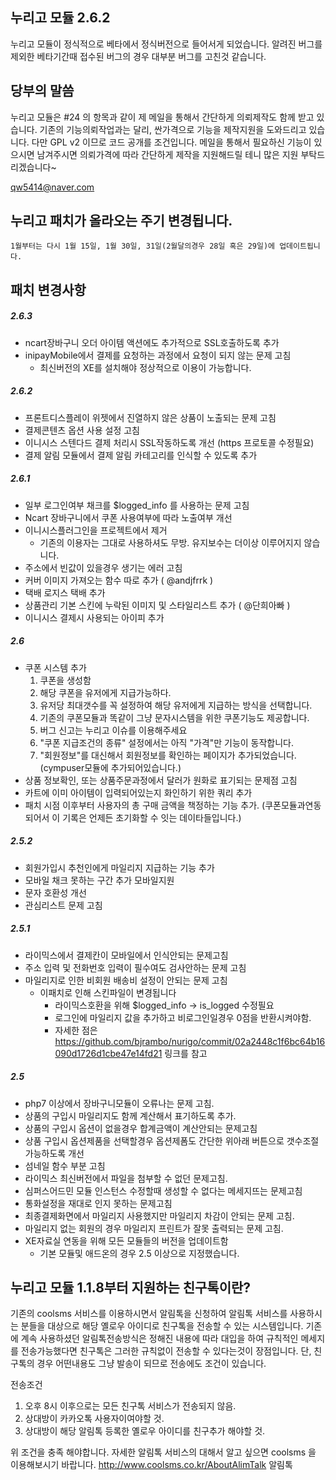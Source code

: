 ## 누리고 모듈 2.6.2

누리고 모듈이 정식적으로 베타에서 정식버전으로 들어서게 되었습니다.
알려진 버그를 제외한 베타기간때 접수된 버그의 경우 대부분 버그를 고친것 같습니다.

## 당부의 말씀
누리고 모듈은 #24 의 항목과 같이 제 메일을 통해서 간단하게 의뢰제작도 함께 받고 있습니다. 기존의 기능의뢰작업과는 달리, 싼가격으로 기능을 제작지원을 도와드리고 있습니다. 다만 GPL v2 이므로 코드 공개를 조건입니다. 메일을 통해서 필요하신 기능이 있으시면 남겨주시면 의뢰가격에 따라 간단하게 제작을 지원해드릴 테니 많은 지원 부탁드리겠습니다~

qw5414@naver.com

## 누리고 패치가 올라오는 주기 변경됩니다.
```
1월부터는 다시 1월 15일, 1월 30일, 31일(2월달의경우 28일 혹은 29일)에 업데이트됩니다.
```

## 패치 변경사항

##### 2.6.3
* ncart장바구니 오더 아이템 액션에도 추가적으로 SSL호출하도록 추가
* inipayMobile에서 결제를 요청하는 과정에서 요청이 되지 않는 문제 고침
	* 최신버전의 XE를 설치해야 정상적으로 이용이 가능합니다.


##### 2.6.2
* 프론트디스플레이 위젯에서 진열하지 않은 상품이 노출되는 문제 고침
* 결제콘텐츠 옵션 사용 설정 고침
* 이니시스 스텐다드 결제 처리시 SSL작동하도록 개선 (https 프로토콜 수정필요)
* 결제 알림 모듈에서 결제 알림 카테고리를 인식할 수 있도록 추가

##### 2.6.1
* 일부 로그인여부 채크를 $logged_info 를 사용하는 문제 고침
* Ncart 장바구니에서 쿠폰 사용여부에 따라 노출여부 개선
* 이니시스플러그인을 프로젝트에서 제거
	* 기존의 이용자는 그대로 사용하셔도 무방. 유지보수는 더이상 이루어지지 않습니다.
* 주소에서 빈값이 있을경우 생기는 에러 고침
* 커버 이미지 가져오는 함수 따로 추가 ( @andjfrrk )
* 택배 로지스 택배 추가
* 상품관리 기본 스킨에 누락된 이미지 및 스타일리스트 추가 ( @단희아빠 )
* 이니시스 결제시 사용되는 아이피 추가

##### 2.6
* 쿠폰 시스템 추가
	1. 쿠폰을 생성함
	2. 해당 쿠폰을 유저에게 지급가능하다.
	3. 유저당 최대갯수를 꼭 설정하여 해당 유저에게 지급하는 방식을 선택합니다.
	4. 기존의 쿠폰모듈과 똑같이 그냥 문자시스템을 위한 쿠폰기능도 제공합니다.
	5. 버그 신고는 누리고 이슈를 이용해주세요
	6. "쿠폰 지급조건의 종류" 설정에서는 아직 "가격"만 기능이 동작합니다.
	7. "회원정보"를 대신해서 회원정보를 확인하는 페이지가 추가되었습니다. (cympuser모듈에 추가되어있습니다.)
* 상품 정보확인, 또는 상품주문과정에서 달러가 원화로 표기되는 문제점 고침
* 카트에 이미 아이템이 입력되어있는지 화인하기 위한 쿼리 추가
* 패치 시점 이후부터 사용자의 총 구매 금액을 책정하는 기능 추가. (쿠폰모듈과연동되어서 이 기록은 언제든 초기화할 수 잇는 데이타들입니다.)

##### 2.5.2
* 회원가입시 추천인에게 마일리지 지급하는 기능 추가
* 모바일 채크 못하는 구간 추가 모바일지원
* 문자 호환성 개선
* 관심리스트 문제 고침

##### 2.5.1
* 라이믹스에서 결제칸이 모바일에서 인식안되는 문제고침
* 주소 입력 및 전화번호 입력이 필수여도 검사안하는 문제 고침
* 마일리지로 인한 비회원 배송비 설정이 안되는 문제 고침
	* 이패치로 인해 스킨파일이 변경됩니다
		* 라이믹스호환을 위해 $logged_info -> is_logged 수정필요
		* 로그인에 마일리지 값을 추가하고 비로그인일경우 0점을 반환시켜야함.
		* 자세한 점은 https://github.com/bjrambo/nurigo/commit/02a2448c1f6bc64b16090d1726d1cbe47e14fd21 링크를 참고

##### 2.5
* php7 이상에서 장바구니모듈이 오류나는 문제 고침.
* 상품의 구입시 마일리지도 함께 계산해서 표기하도록 추가.
* 상품의 구입시 옵션이 없을경우 합계금액이 계산안되는 문제고침
* 상품 구입시 옵션제품을 선택할경우 옵션제폼도 간단한 위아래 버튼으로 갯수조절가능하도록 개선
* 섬네일 함수 부분 고침
* 라이믹스 최신버전에서 파일을 첨부할 수 없던 문제고침.
* 심퍼스어드민 모듈 인스턴스 수정할때 생성할 수 없다는 메세지뜨는 문제고침
* 통화설정을 재대로 인지 못하는 문제고침
* 최종결제화면에서 마일리지 사용했지만 마일리지 차감이 안되는 문제 고침.
* 마일리지 없는 회원의 경우 마일리지 프린트가 잘못 출력되는 문제 고침.
* XE자료실 연동을 위해 모든 모듈들의 버전을 업데이트함
	* 기본 모듈및 애드온의 경우 2.5 이상으로 지정했습니다.

## 누리고 모듈 1.1.8부터 지원하는 친구톡이란?
기존의 coolsms 서비스를 이용하시면서 알림톡을 신청하여 알림톡 서비스를 사용하시는 분들을 대상으로 해당 옐로우 아이디로 친구톡을 전송할 수 있는 시스템입니다.
기존에 계속 사용하셨던 알림톡전송방식은 정해진 내용에 따라 대입을 하여 규칙적인 메세지를 전송가능했다면 친구톡은 그러한 규칙없이 전송할 수 있다는것이 장점입니다.
단, 친구톡의 경우 어떤내용도 그냥 발송이 되므로 전송에도 조건이 있습니다.

전송조건
1. 오후 8시 이후으로는 모든 친구톡 서비스가 전송되지 않음.
2. 상대방이 카카오톡 사용자이여야할 것.
3. 상대방이 해당 알림톡 등록한 옐로우 아이디를 친구추가 해야할 것.

위 조건을 충족 해야합니다. 자세한 알림톡 서비스의 대해서 알고 싶으면 coolsms 을 이용해보시기 바랍니다.
http://www.coolsms.co.kr/AboutAlimTalk 알림톡
